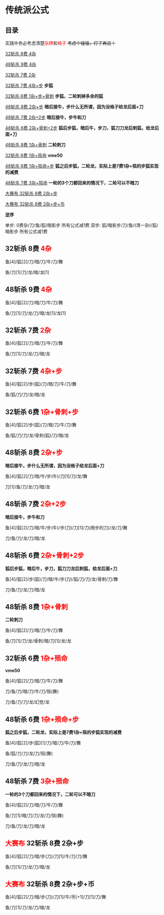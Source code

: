 # 传统派公式

## 目录

实践中务必考虑清楚<font color="red">杂牌</font>和<font color="red">格子</font> ~~考虑个锤锤，打了再说！~~

[32斩杀 8费 4杂](#g1)

[48斩杀 9费 4杂](#g2)

[32斩杀 7费 2杂](#g3)

[32斩杀 7费 4杂+步](#g31) **步狐**

[32斩杀 6费 1杂+步+骨刺](#g311) **步狐，二轮刺掉多余的狐**

[48斩杀 8费 2杂+步](#g4) **暗后接牛，步什么无所谓，因为没格子给龙后面+刀**

[48斩杀 7费 2杂+2步](#g411) **暗后接牛，步牛和刀**

[48斩杀 6费 2杂+骨刺+2步](#g41) **狐后步狐，暗后牛，步刀，狐刀刀龙后刺狐，给龙后面+刀**

[48斩杀 8费 1杂+骨刺](#g5) **二轮刺刀**

[32斩杀 6费 1杂+殒命](#g6) **vme50**

[48斩杀 6费 1杂+殒命+步](#g7) **狐之后步狐，二轮龙，实际上是7费1杂+殒的步狐实现的减费**

[48斩杀 7费 3杂+殒命](#g8) **一轮的3个刀都回来的情况下，二轮可以不暗刀**

[大赛布 32斩杀 8费 2杂+步](#g9)

[大赛布 32斩杀 8费 2杂+步+币](#g10)

**逆序**

单步: 0费杂/刀/鱼/狐/暗影步 所有公式减1费
双步: 狐/暗影步/刀/鱼/(清一杂)/狐/暗影步 所有公式减1费

## 32斩杀 8费 <font id="g1" color="red">4杂</font>

鱼[4]/狐[2]/刀/暗/刀/牛/刀/舞

鱼/刀[1]/刀/龙/暗/龙[1]

## 48斩杀 9费 <font id="g2" color="red">4杂</font>

鱼[4]/狐[2]/刀/暗/刀/牛/刀/舞

鱼/刀[1]/刀/龙/刀/暗/龙[1]/龙[1]

## 32斩杀 7费 <font id="g3" color="red">2杂</font>

鱼[4]/狐[2]/刀/暗/刀/牛/刀/舞

鱼/刀[1]/刀/龙/刀/暗/龙

## 32斩杀 7费 <font id="g31" color="red">4杂+步</font>

鱼[4]/狐[2]/步(狐)/刀/暗/刀/牛/刀/舞

鱼/狐/刀/刀/龙/暗/龙

## 32斩杀 6费 <font id="g311" color="red">1杂+骨刺+步</font>

鱼[4]/狐[2]/步(狐)/刀/暗/刀/牛/刀/舞

鱼/狐/刀/刀/龙/骨刺(狐)/刀/暗/龙

## 48斩杀  8费 <font id="g4" color="red">2杂+步</font>

**暗后接牛，步什么无所谓，因为没格子给龙后面+刀**

鱼[4]/狐[2]/刀/暗/牛/步(牛)/刀[1]/刀/龙/舞

刀[1]/鱼/刀/龙/刀/暗/龙

## 48斩杀  7费 <font id="g411" color="red">2杂+2步</font>

**暗后接牛，步牛和刀**

鱼[4]/狐[2]/刀/暗/牛/步(牛)/步(刀)/刀[1]/刀(用步的刀)/龙/刀/舞

刀/鱼/刀/龙/刀/暗/龙

## 48斩杀 6费 <font id="g41" color="red">2杂+骨刺+2步</font>

**狐后步狐，暗后牛，步刀，狐刀刀龙后刺狐，给龙后面+刀**

鱼[4]/狐[2]/步(狐)/刀/暗/牛/步(刀)/狐/刀/刀/龙/骨刺/刀/舞

刀/鱼/刀/龙/刀/暗/龙

## 48斩杀 8费 <font id="g5" color="red">1杂+骨刺</font>

**二轮刺刀**

鱼[4]/狐[2]/刀/暗/刀/牛/刀/舞

鱼/刀[1]/刀/龙/骨刺/暗/刀[1]/龙/龙

## 32斩杀  6费 <font id="g6" color="red">1杂+殒命</font>

**vme50**

鱼[4]/狐[2]/刀/暗/刀/牛/刀/舞

刀/鱼/刀/暗/刀/牛/刀/殒(舞)

刀/鱼/刀/刀/龙/幻觉/龙

## 48斩杀  6费 <font id="g7" color="red">1杂+殒命+步</font>

**狐之后步狐，二轮龙，实际上是7费1杂+殒的步狐实现的减费**

鱼[4]/狐[2]/步(狐)[!]/刀/暗/刀/牛/刀/舞

鱼/狐/刀/刀/龙/刀/殒(舞)

刀/鱼/刀/龙/刀/暗/龙

## 48斩杀 7费 <font id="g8" color="red">3杂+殒命</font>

**一轮的3个刀都回来的情况下，二轮可以不暗刀**

鱼[4]/狐[2]/刀/暗/刀/牛/刀/舞

鱼/刀[1]/暗/刀/刀/龙/刀/殒(舞)

刀/鱼/刀/龙/刀/暗/龙

## <font color="red" id="g9">大赛布</font> 32斩杀 8费 2杂+步

鱼[4]/狐[2]/刀/暗/步(刀)/刀[1]/牛/刀/刀/舞

鱼/刀[1]/刀/龙/刀/暗/龙

## <font color="red" id="g10">大赛布</font> 32斩杀 8费 2杂+步+币

鱼[4]/狐[2]/刀/暗/步(刀)/刀[1]/牛/币[+1]/刀[1]/刀/舞

鱼/刀[1]/刀/龙/刀/暗/龙